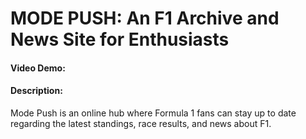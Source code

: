 # MODE PUSH: An F1 Archive and News Site for Enthusiasts

#### Video Demo: 
#### Description: 
Mode Push is an online hub where Formula 1 fans can stay up to date regarding the latest standings, race results, and news about F1. 